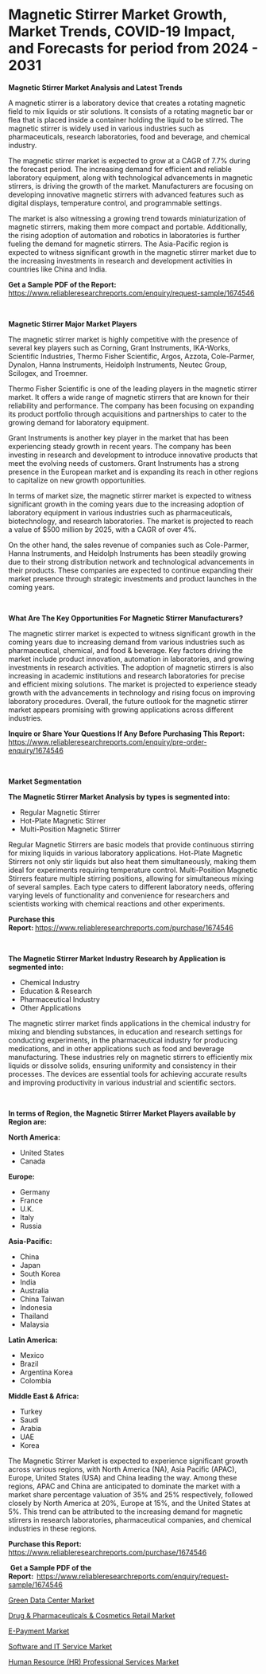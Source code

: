 <p><h1>Magnetic Stirrer Market Growth, Market Trends, COVID-19 Impact, and Forecasts for period from 2024 - 2031</h1></p><p><strong>Magnetic Stirrer Market Analysis and Latest Trends</strong></p>
<p><p>A magnetic stirrer is a laboratory device that creates a rotating magnetic field to mix liquids or stir solutions. It consists of a rotating magnetic bar or flea that is placed inside a container holding the liquid to be stirred. The magnetic stirrer is widely used in various industries such as pharmaceuticals, research laboratories, food and beverage, and chemical industry.</p><p>The magnetic stirrer market is expected to grow at a CAGR of 7.7% during the forecast period. The increasing demand for efficient and reliable laboratory equipment, along with technological advancements in magnetic stirrers, is driving the growth of the market. Manufacturers are focusing on developing innovative magnetic stirrers with advanced features such as digital displays, temperature control, and programmable settings.</p><p>The market is also witnessing a growing trend towards miniaturization of magnetic stirrers, making them more compact and portable. Additionally, the rising adoption of automation and robotics in laboratories is further fueling the demand for magnetic stirrers. The Asia-Pacific region is expected to witness significant growth in the magnetic stirrer market due to the increasing investments in research and development activities in countries like China and India.</p></p>
<p><strong>Get a Sample PDF of the Report:&nbsp;</strong> <a href="https://www.reliableresearchreports.com/enquiry/request-sample/1674546">https://www.reliableresearchreports.com/enquiry/request-sample/1674546</a></p>
<p>&nbsp;</p>
<p><strong>Magnetic Stirrer Major Market Players</strong></p>
<p><p>The magnetic stirrer market is highly competitive with the presence of several key players such as Corning, Grant Instruments, IKA-Works, Scientific Industries, Thermo Fisher Scientific, Argos, Azzota, Cole-Parmer, Dynalon, Hanna Instruments, Heidolph Instruments, Neutec Group, Scilogex, and Troemner.</p><p>Thermo Fisher Scientific is one of the leading players in the magnetic stirrer market. It offers a wide range of magnetic stirrers that are known for their reliability and performance. The company has been focusing on expanding its product portfolio through acquisitions and partnerships to cater to the growing demand for laboratory equipment.</p><p>Grant Instruments is another key player in the market that has been experiencing steady growth in recent years. The company has been investing in research and development to introduce innovative products that meet the evolving needs of customers. Grant Instruments has a strong presence in the European market and is expanding its reach in other regions to capitalize on new growth opportunities.</p><p>In terms of market size, the magnetic stirrer market is expected to witness significant growth in the coming years due to the increasing adoption of laboratory equipment in various industries such as pharmaceuticals, biotechnology, and research laboratories. The market is projected to reach a value of $500 million by 2025, with a CAGR of over 4%.</p><p>On the other hand, the sales revenue of companies such as Cole-Parmer, Hanna Instruments, and Heidolph Instruments has been steadily growing due to their strong distribution network and technological advancements in their products. These companies are expected to continue expanding their market presence through strategic investments and product launches in the coming years.</p></p>
<p>&nbsp;</p>
<p><strong>What Are The Key Opportunities For Magnetic Stirrer Manufacturers?</strong></p>
<p><p>The magnetic stirrer market is expected to witness significant growth in the coming years due to increasing demand from various industries such as pharmaceutical, chemical, and food & beverage. Key factors driving the market include product innovation, automation in laboratories, and growing investments in research activities. The adoption of magnetic stirrers is also increasing in academic institutions and research laboratories for precise and efficient mixing solutions. The market is projected to experience steady growth with the advancements in technology and rising focus on improving laboratory procedures. Overall, the future outlook for the magnetic stirrer market appears promising with growing applications across different industries.</p></p>
<p><strong>Inquire or Share Your Questions If Any Before Purchasing This Report:</strong> <a href="https://www.reliableresearchreports.com/enquiry/pre-order-enquiry/1674546">https://www.reliableresearchreports.com/enquiry/pre-order-enquiry/1674546</a></p>
<p>&nbsp;</p>
<p><strong>Market Segmentation</strong></p>
<p><strong>The Magnetic Stirrer Market Analysis by types is segmented into:</strong></p>
<p><ul><li>Regular Magnetic Stirrer</li><li>Hot-Plate Magnetic Stirrer</li><li>Multi-Position Magnetic Stirrer</li></ul></p>
<p><p>Regular Magnetic Stirrers are basic models that provide continuous stirring for mixing liquids in various laboratory applications. Hot-Plate Magnetic Stirrers not only stir liquids but also heat them simultaneously, making them ideal for experiments requiring temperature control. Multi-Position Magnetic Stirrers feature multiple stirring positions, allowing for simultaneous mixing of several samples. Each type caters to different laboratory needs, offering varying levels of functionality and convenience for researchers and scientists working with chemical reactions and other experiments.</p></p>
<p><strong>Purchase this Report:&nbsp;</strong><a href="https://www.reliableresearchreports.com/purchase/1674546">https://www.reliableresearchreports.com/purchase/1674546</a></p>
<p>&nbsp;</p>
<p><strong>The Magnetic Stirrer Market Industry Research by Application is segmented into:</strong></p>
<p><ul><li>Chemical Industry</li><li>Education & Research</li><li>Pharmaceutical Industry</li><li>Other Applications</li></ul></p>
<p><p>The magnetic stirrer market finds applications in the chemical industry for mixing and blending substances, in education and research settings for conducting experiments, in the pharmaceutical industry for producing medications, and in other applications such as food and beverage manufacturing. These industries rely on magnetic stirrers to efficiently mix liquids or dissolve solids, ensuring uniformity and consistency in their processes. The devices are essential tools for achieving accurate results and improving productivity in various industrial and scientific sectors.</p></p>
<p>&nbsp;</p>
<p><strong>In terms of Region, the Magnetic Stirrer Market Players available by Region are:</strong></p>
<p>
    <p> <strong> North America: </strong>
        <ul>
            <li>United States</li>
            <li>Canada</li>
        </ul>
        </p> 
    <p> <strong> Europe: </strong>
        <ul>
            <li>Germany</li>
            <li>France</li>
            <li>U.K.</li>
            <li>Italy</li>
            <li>Russia</li>
        </ul>
        </p> 
    <p> <strong> Asia-Pacific: </strong>
        <ul>
            <li>China</li>
            <li>Japan</li>
            <li>South Korea</li>
            <li>India</li>
            <li>Australia</li>
            <li>China Taiwan</li>
            <li>Indonesia</li>
            <li>Thailand</li>
            <li>Malaysia</li>
        </ul>
        </p> 
    <p> <strong> Latin America: </strong>
        <ul>
            <li>Mexico</li>
            <li>Brazil</li>
            <li>Argentina Korea</li>
            <li>Colombia</li>
        </ul>
        </p> 
    <p> <strong> Middle East & Africa: </strong>
        <ul>
            <li>Turkey</li>
            <li>Saudi</li>
            <li>Arabia</li>
            <li>UAE</li>
            <li>Korea</li>
        </ul>
    </p>
    </p>
<p><p>The Magnetic Stirrer Market is expected to experience significant growth across various regions, with North America (NA), Asia Pacific (APAC), Europe, United States (USA) and China leading the way. Among these regions, APAC and China are anticipated to dominate the market with a market share percentage valuation of 35% and 25% respectively, followed closely by North America at 20%, Europe at 15%, and the United States at 5%. This trend can be attributed to the increasing demand for magnetic stirrers in research laboratories, pharmaceutical companies, and chemical industries in these regions.</p></p>
<p><strong>Purchase this Report: </strong><a href="https://www.reliableresearchreports.com/purchase/1674546">https://www.reliableresearchreports.com/purchase/1674546</a></p>
<p>&nbsp;<strong>Get a Sample PDF of the Report:&nbsp;&nbsp;</strong><a href="https://www.reliableresearchreports.com/enquiry/request-sample/1674546">https://www.reliableresearchreports.com/enquiry/request-sample/1674546</a></p>
<p><strong></strong></p>
<p><p><a href="https://medium.com/@meganlee6679/green-data-center-market-outlook-industry-overview-and-forecast-2024-to-2031-5431dabdf1e0">Green Data Center Market</a></p><p><a href="https://medium.com/@wyattconn1966/drug-amp-pharmaceuticals-amp-cosmetics-retail-market-size-reveals-the-best-marketing-channels-13bb94086184">Drug & Pharmaceuticals & Cosmetics Retail Market</a></p><p><a href="https://medium.com/@wyattconn1966/e-payment-market-trends-and-market-analysis-forecasted-for-period-2024-2031-23f612547bae">E-Payment Market</a></p><p><a href="https://medium.com/@wyattconn1966/software-and-it-service-market-share-evolution-and-market-growth-trends-2024-2031-9524cb11fbf4">Software and IT Service Market</a></p><p><a href="https://medium.com/@wyattconn1966/human-resource-hr-professional-services-market-exploring-market-share-market-trends-and-future-f13a2b1d8508">Human Resource (HR) Professional Services Market</a></p></p>